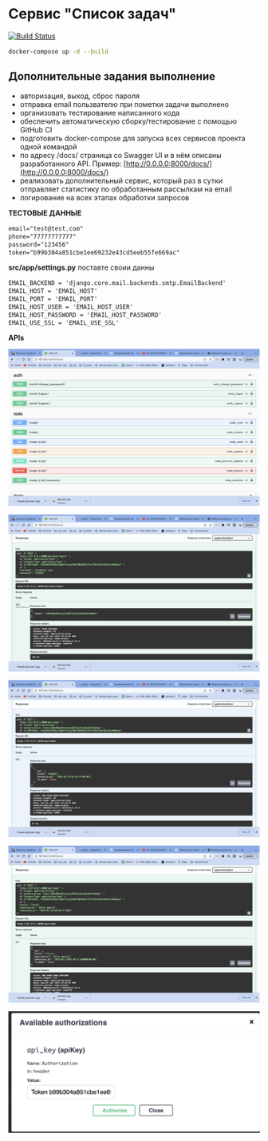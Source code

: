 # Сервис "Список задач"

[![Build Status](https://github.com/turkpenbayev/to-do/actions/workflows/django.yml/badge.svg?branch=master)](https://github.com/turkpenbayev/to-do/actions/workflows/django.yml)

```sh
docker-compose up -d --build
```
## Дополнительные задания выполнение

- авторизация, выход, сброс пароля
- отправка email пользвателю при пометки задачи выполнено
- организовать тестирование написанного кода 
- обеспечить автоматическую сборку/тестирование с помощью GitHub CI 
- подготовить docker-compose для запуска всех сервисов проекта одной командой
- по адресу /docs/ страница со Swagger UI и в нём описаны разработанного API. Пример: [http://0.0.0.0:8000/docs/](http://0.0.0.0:8000/docs/)
- реализовать дополнительный сервис, который раз в сутки отправляет статистику по обработанным рассылкам на email
- логирование на всех этапах обработки запросов


**ТЕСТОВЫЕ ДАННЫЕ** 

    email="test@test.com"
    phone="77777777777"
    password="123456"
    token="b99b304a851cbe1ee69232e43cd5eeb55fe669ac"
    
    
**src/app/settings.py** поставте своии данны

    EMAIL_BACKEND = 'django.core.mail.backends.smtp.EmailBackend'
    EMAIL_HOST = 'EMAIL_HOST'
    EMAIL_PORT = 'EMAIL_PORT'
    EMAIL_HOST_USER = 'EMAIL_HOST_USER'
    EMAIL_HOST_PASSWORD = 'EMAIL_HOST_PASSWORD'
    EMAIL_USE_SSL = 'EMAIL_USE_SSL'


**APIs**

![alt apis](https://raw.githubusercontent.com/turkpenbayev/to-do/master/assets/apis.png)


![alt apis](https://raw.githubusercontent.com/turkpenbayev/to-do/master/assets/login.png)


![alt apis](https://raw.githubusercontent.com/turkpenbayev/to-do/master/assets/list.png)


![alt apis](https://raw.githubusercontent.com/turkpenbayev/to-do/master/assets/create.png)

![alt apis](https://raw.githubusercontent.com/turkpenbayev/to-do/master/assets/token.png)

